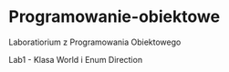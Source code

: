 # Programowanie-obiektowe
Laboratiorium z Programowania Obiektowego

Lab1 - Klasa World i Enum Direction
